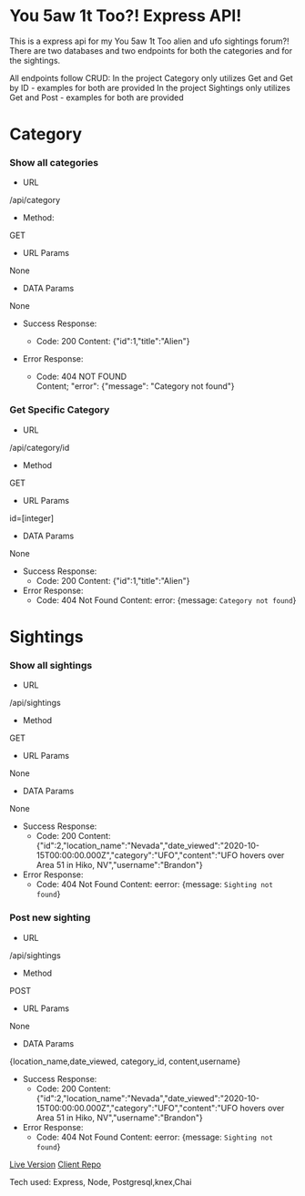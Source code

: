 # You 5aw 1t Too?! Express API!

This is a express api for my You 5aw 1t Too alien and ufo sightings forum?!
There are two databases and two endpoints for both the categories and for the sightings. 

All endpoints follow CRUD:
In the project Category only utilizes Get and Get by ID - examples for both are provided
In the project Sightings only utilizes Get and Post - examples for both are provided

# Category

### Show all categories

* URL

/api/category

* Method:

GET

* URL Params

None

* DATA Params

None

* Success Response:
   * Code: 200
      Content: {"id":1,"title":"Alien"}

* Error Response:
   * Code: 404 NOT FOUND  
      Content; "error": {"message": "Category not found"}

### Get Specific Category

* URL

/api/category/id

* Method

GET

* URL Params

id=[integer]

* DATA Params

None

* Success Response: 
   * Code: 200
      Content: {"id":1,"title":"Alien"}
* Error Response:
   * Code: 404 Not Found
      Content: error: {message: `Category not found`}


# Sightings

### Show all sightings
* URL

/api/sightings

* Method

GET

* URL Params

None

* DATA Params

None

* Success Response: 
   * Code: 200
      Content: {"id":2,"location_name":"Nevada","date_viewed":"2020-10-15T00:00:00.000Z","category":"UFO","content":"UFO hovers over Area 51 in Hiko, NV","username":"Brandon"}
* Error Response:
   * Code: 404 Not Found
      Content: eerror: {message: `Sighting not found`}

### Post new sighting

* URL

/api/sightings

* Method

POST

* URL Params

None

* DATA Params

{location_name,date_viewed, category_id, content,username}

* Success Response: 
   * Code: 200
      Content: {"id":2,"location_name":"Nevada","date_viewed":"2020-10-15T00:00:00.000Z","category":"UFO","content":"UFO hovers over Area 51 in Hiko, NV","username":"Brandon"}
* Error Response:
   * Code: 404 Not Found
      Content: eerror: {message: `Sighting not found`}



[Live Version](https://y51t.smonetc.vercel.app/)
[Client Repo](https://github.com/smonetc/y51t-client)

Tech used: Express, Node, Postgresql,knex,Chai